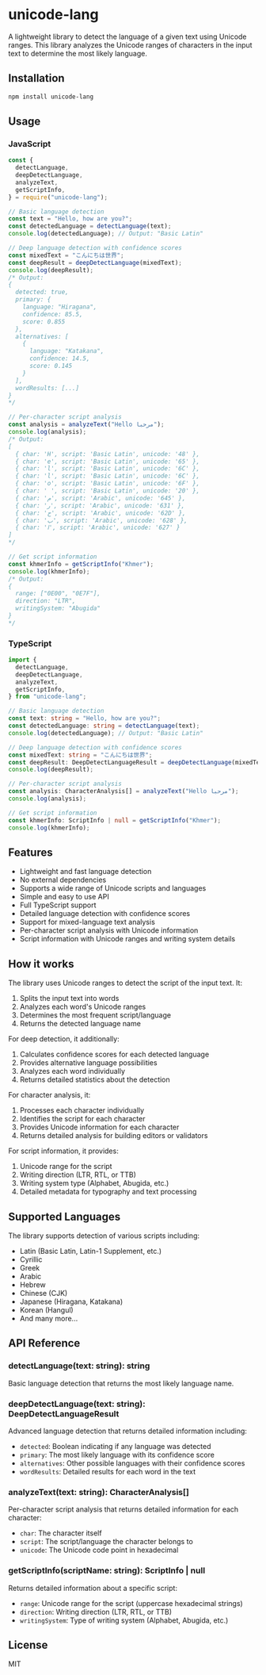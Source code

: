 # unicode-lang

A lightweight library to detect the language of a given text using Unicode ranges. This library analyzes the Unicode ranges of characters in the input text to determine the most likely language.

## Installation

```bash
npm install unicode-lang
```

## Usage

### JavaScript

```javascript
const {
  detectLanguage,
  deepDetectLanguage,
  analyzeText,
  getScriptInfo,
} = require("unicode-lang");

// Basic language detection
const text = "Hello, how are you?";
const detectedLanguage = detectLanguage(text);
console.log(detectedLanguage); // Output: "Basic Latin"

// Deep language detection with confidence scores
const mixedText = "こんにちは世界";
const deepResult = deepDetectLanguage(mixedText);
console.log(deepResult);
/* Output:
{
  detected: true,
  primary: {
    language: "Hiragana",
    confidence: 85.5,
    score: 0.855
  },
  alternatives: [
    {
      language: "Katakana",
      confidence: 14.5,
      score: 0.145
    }
  ],
  wordResults: [...]
}
*/

// Per-character script analysis
const analysis = analyzeText("Hello مرحبا");
console.log(analysis);
/* Output:
[
  { char: 'H', script: 'Basic Latin', unicode: '48' },
  { char: 'e', script: 'Basic Latin', unicode: '65' },
  { char: 'l', script: 'Basic Latin', unicode: '6C' },
  { char: 'l', script: 'Basic Latin', unicode: '6C' },
  { char: 'o', script: 'Basic Latin', unicode: '6F' },
  { char: ' ', script: 'Basic Latin', unicode: '20' },
  { char: 'م', script: 'Arabic', unicode: '645' },
  { char: 'ر', script: 'Arabic', unicode: '631' },
  { char: 'ح', script: 'Arabic', unicode: '62D' },
  { char: 'ب', script: 'Arabic', unicode: '628' },
  { char: 'ا', script: 'Arabic', unicode: '627' }
]
*/

// Get script information
const khmerInfo = getScriptInfo("Khmer");
console.log(khmerInfo);
/* Output:
{
  range: ["0E00", "0E7F"],
  direction: "LTR",
  writingSystem: "Abugida"
}
*/
```

### TypeScript

```typescript
import {
  detectLanguage,
  deepDetectLanguage,
  analyzeText,
  getScriptInfo,
} from "unicode-lang";

// Basic language detection
const text: string = "Hello, how are you?";
const detectedLanguage: string = detectLanguage(text);
console.log(detectedLanguage); // Output: "Basic Latin"

// Deep language detection with confidence scores
const mixedText: string = "こんにちは世界";
const deepResult: DeepDetectLanguageResult = deepDetectLanguage(mixedText);
console.log(deepResult);

// Per-character script analysis
const analysis: CharacterAnalysis[] = analyzeText("Hello مرحبا");
console.log(analysis);

// Get script information
const khmerInfo: ScriptInfo | null = getScriptInfo("Khmer");
console.log(khmerInfo);
```

## Features

- Lightweight and fast language detection
- No external dependencies
- Supports a wide range of Unicode scripts and languages
- Simple and easy to use API
- Full TypeScript support
- Detailed language detection with confidence scores
- Support for mixed-language text analysis
- Per-character script analysis with Unicode information
- Script information with Unicode ranges and writing system details

## How it works

The library uses Unicode ranges to detect the script of the input text. It:

1. Splits the input text into words
2. Analyzes each word's Unicode ranges
3. Determines the most frequent script/language
4. Returns the detected language name

For deep detection, it additionally:

1. Calculates confidence scores for each detected language
2. Provides alternative language possibilities
3. Analyzes each word individually
4. Returns detailed statistics about the detection

For character analysis, it:

1. Processes each character individually
2. Identifies the script for each character
3. Provides Unicode information for each character
4. Returns detailed analysis for building editors or validators

For script information, it provides:

1. Unicode range for the script
2. Writing direction (LTR, RTL, or TTB)
3. Writing system type (Alphabet, Abugida, etc.)
4. Detailed metadata for typography and text processing

## Supported Languages

The library supports detection of various scripts including:

- Latin (Basic Latin, Latin-1 Supplement, etc.)
- Cyrillic
- Greek
- Arabic
- Hebrew
- Chinese (CJK)
- Japanese (Hiragana, Katakana)
- Korean (Hangul)
- And many more...

## API Reference

### detectLanguage(text: string): string

Basic language detection that returns the most likely language name.

### deepDetectLanguage(text: string): DeepDetectLanguageResult

Advanced language detection that returns detailed information including:

- `detected`: Boolean indicating if any language was detected
- `primary`: The most likely language with its confidence score
- `alternatives`: Other possible languages with their confidence scores
- `wordResults`: Detailed results for each word in the text

### analyzeText(text: string): CharacterAnalysis[]

Per-character script analysis that returns detailed information for each character:

- `char`: The character itself
- `script`: The script/language the character belongs to
- `unicode`: The Unicode code point in hexadecimal

### getScriptInfo(scriptName: string): ScriptInfo | null

Returns detailed information about a specific script:

- `range`: Unicode range for the script (uppercase hexadecimal strings)
- `direction`: Writing direction (LTR, RTL, or TTB)
- `writingSystem`: Type of writing system (Alphabet, Abugida, etc.)

## License

MIT

